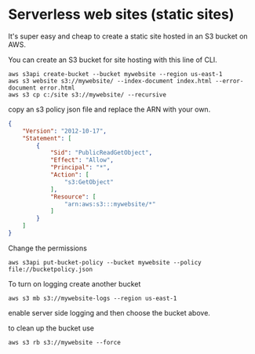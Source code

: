 # Serverless web sites (static sites)
It's super easy and cheap to create a static site hosted in an S3 bucket on AWS.

You can create an S3 bucket for site hosting with this line of CLI.
```
aws s3api create-bucket --bucket mywebsite --region us-east-1
aws s3 website s3://mywebsite/ --index-document index.html --error-document error.html
aws s3 cp c:/site s3://mywebsite/ --recursive
```
copy an s3 policy json file and replace the ARN with your own. 
```json
{
    "Version": "2012-10-17",
    "Statement": [
        {
            "Sid": "PublicReadGetObject",
            "Effect": "Allow",
            "Principal": "*",
            "Action": [
                "s3:GetObject"
            ],
            "Resource": [
                "arn:aws:s3:::mywebsite/*"
            ]
        }
    ]
}

```
Change the permissions
```
aws s3api put-bucket-policy --bucket mywebsite --policy file://bucketpolicy.json
```

To turn on logging create another bucket
```
aws s3 mb s3://mywebsite-logs --region us-east-1
```
enable server side logging and then choose the bucket above.

to clean up the bucket use
```
aws s3 rb s3://mywebsite --force  
```